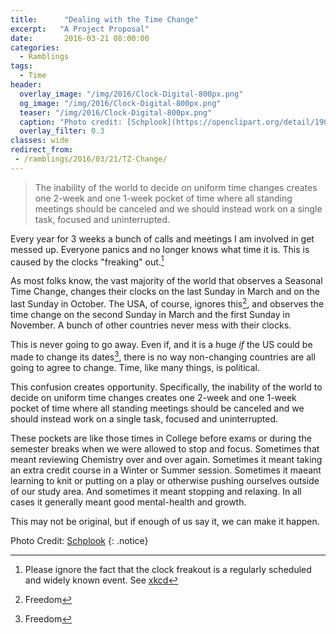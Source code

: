 ```yaml
---
title:      "Dealing with the Time Change"
excerpt:   "A Project Proposal"
date:       2016-03-21 08:00:00
categories:
  - Ramblings
tags:
  - Time
header:
  overlay_image: "/img/2016/Clock-Digital-800px.png"
  og_image: "/img/2016/Clock-Digital-800px.png"
  teaser: "/img/2016/Clock-Digital-800px.png"
  caption: "Photo credit: [Schplook](https://openclipart.org/detail/190975/digital-clock)"
  overlay_filter: 0.3
classes: wide
redirect_from:
 - /ramblings/2016/03/21/TZ-Change/
---
```


> The inability of the world to decide on uniform time changes
creates one 2-week and one 1-week pocket of time where all standing
meetings should be canceled and we should instead work on a single task,
focused and uninterrupted.

Every year for 3 weeks a bunch of calls and meetings I am involved in
get messed up.  Everyone panics and no longer knows what time it is.
This is caused by the clocks "freaking" out.[^0]

As most folks know, the vast majority of the world that observes a
Seasonal Time Change, changes their clocks on the last Sunday in March
and on the last Sunday in October.  The USA, of course, ignores this[^1],
and observes the time change on the second Sunday in March and the
first Sunday in November.  A bunch of other countries never mess with
their clocks.

This is never going to go away.  Even if, and it is a huge *if* the US
could be made to change its dates[^1], there is no way non-changing
countries are all going to agree to change. Time, like many things,
is political.

This confusion creates opportunity.  Specifically, the inability of
the world to decide on uniform time changes creates one 2-week and one
1-week pocket of time where all standing meetings should be canceled
and we should instead work on a single task, focused and uninterrupted.

These pockets are like those times in College before exams or during the
semester breaks when we were allowed to stop and focus.  Sometimes that
meant reviewing Chemistry over and over again.  Sometimes it meant taking
an extra credit course in a Winter or Summer session.  Sometimes it maeant
learning to knit or putting on a play or otherwise pushing ourselves
outside of our study area.  And sometimes it meant stopping and relaxing.
In all cases it generally meant good mental-health and growth.

This may not be original, but if enough of us say it, we can make
it happen.

Photo Credit: [Schplook](https://openclipart.org/detail/190975/digital-clock)
{: .notice}

[^0]: Please ignore the fact that the clock freakout is a regularly scheduled and widely known event. See [xkcd](http://xkcd.com/1391/)

[^1]: Freedom
